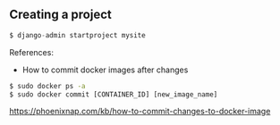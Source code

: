 ## Creating a project

```python
$ django-admin startproject mysite
```

References: 
- How to commit docker images after changes

```cmd
$ sudo docker ps -a
$ sudo docker commit [CONTAINER_ID] [new_image_name]
```

https://phoenixnap.com/kb/how-to-commit-changes-to-docker-image